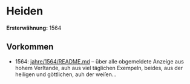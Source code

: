 # Heiden

**Ersterwähnung:** 1564

## Vorkommen
- 1564: [jahre/1564/README.md](../jahre/1564/README.md) – über alle obgemeldete
Anzeige aus hohem Verſtande, auh aus viel täglichen
Exempeln, beides, aus der heiligen und göttlichen, auh
der weiſen...

